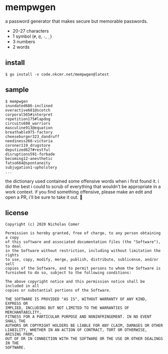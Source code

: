 # mempwgen

a password generator that makes secure but memorable passwords.

- 20-27 characters
- 1 symbol (`#`, `@`, `-`, `_`)
- 3 numbers
- 2 words

## install

```
$ go install -v code.nkcmr.net/mempwgen@latest
```

## sample

```
$ mempwgen
inundated686-inclined
overactive681@scotch
corporal565#interpret
repetition175#lapdog
circuits688_warriors
masculine913@equation
breathable975-factory
cheeseburger323_dandruff
neediness260-victoria
coroner119_drugstore
deputized627#restful
disruptions591-forbade
becoming12-anesthetic
fatso664@spontaneity
subjugation1-upholstery
...
```

the dictionary used contained some offensive words when i first found it. i did the best i could to scrub of everything that wouldn't be appropriate in a work context. if you find something offensive, please make an edit and open a PR, i'll be sure to take it out. 🙂

## license

```
Copyright (c) 2020 Nicholas Comer

Permission is hereby granted, free of charge, to any person obtaining a copy
of this software and associated documentation files (the "Software"), to deal
in the Software without restriction, including without limitation the rights
to use, copy, modify, merge, publish, distribute, sublicense, and/or sell
copies of the Software, and to permit persons to whom the Software is
furnished to do so, subject to the following conditions:

The above copyright notice and this permission notice shall be included in all
copies or substantial portions of the Software.

THE SOFTWARE IS PROVIDED "AS IS", WITHOUT WARRANTY OF ANY KIND, EXPRESS OR
IMPLIED, INCLUDING BUT NOT LIMITED TO THE WARRANTIES OF MERCHANTABILITY,
FITNESS FOR A PARTICULAR PURPOSE AND NONINFRINGEMENT. IN NO EVENT SHALL THE
AUTHORS OR COPYRIGHT HOLDERS BE LIABLE FOR ANY CLAIM, DAMAGES OR OTHER
LIABILITY, WHETHER IN AN ACTION OF CONTRACT, TORT OR OTHERWISE, ARISING FROM,
OUT OF OR IN CONNECTION WITH THE SOFTWARE OR THE USE OR OTHER DEALINGS IN THE
SOFTWARE.
```
